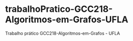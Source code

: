 # trabalhoPratico-GCC218-Algoritmos-em-Grafos-UFLA
Trabalho prático GCC218-Algoritmos-em-Grafos - UFLA
